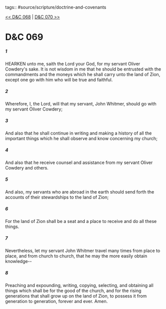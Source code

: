 tags:: #source/scripture/doctrine-and-covenants

[<< D&C 068](/Doctrine_and_Covenants/D&C_068.md) | [D&C 070 >>](/Doctrine_and_Covenants/D&C_070.md)

# D&C 069

##### 1

HEARKEN unto me, saith the Lord your God, for my servant Oliver Cowdery's sake. It is not wisdom in me that he should be entrusted with the commandments and the moneys which he shall carry unto the land of Zion, except one go with him who will be true and faithful.

##### 2

Wherefore, I, the Lord, will that my servant, John Whitmer, should go with my servant Oliver Cowdery;

##### 3

And also that he shall continue in writing and making a history of all the important things which he shall observe and know concerning my church;

##### 4

And also that he receive counsel and assistance from my servant Oliver Cowdery and others.

##### 5

And also, my servants who are abroad in the earth should send forth the accounts of their stewardships to the land of Zion;

##### 6

For the land of Zion shall be a seat and a place to receive and do all these things.

##### 7

Nevertheless, let my servant John Whitmer travel many times from place to place, and from church to church, that he may the more easily obtain knowledge--

##### 8

Preaching and expounding, writing, copying, selecting, and obtaining all things which shall be for the good of the church, and for the rising generations that shall grow up on the land of Zion, to possess it from generation to generation, forever and ever. Amen.
